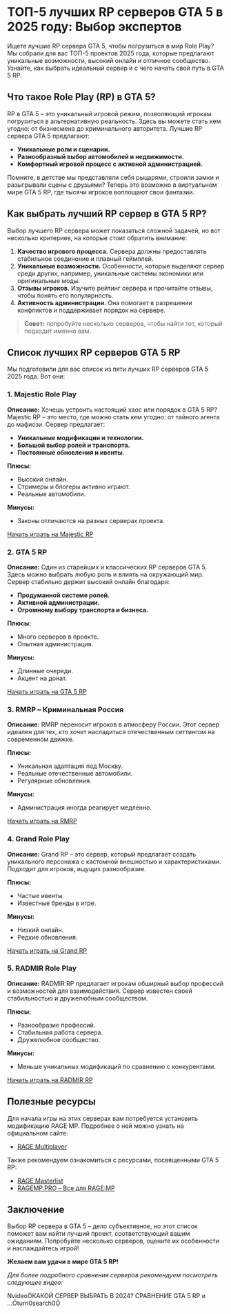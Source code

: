 # ТОП-5 лучших RP серверов GTA 5 в 2025 году: Выбор экспертов

Ищете лучшие RP сервера GTA 5, чтобы погрузиться в мир Role Play? Мы собрали для вас ТОП-5 проектов 2025 года, которые предлагают уникальные возможности, высокий онлайн и отличное сообщество. Узнайте, как выбрать идеальный сервер и с чего начать свой путь в GTA 5 RP.



## Что такое Role Play (RP) в GTA 5?

RP в GTA 5 – это уникальный игровой режим, позволяющий игрокам погрузиться в альтернативную реальность. Здесь вы можете стать кем угодно: от бизнесмена до криминального авторитета. Лучшие RP сервера GTA 5 предлагают:

- **Уникальные роли и сценарии.**
- **Разнообразный выбор автомобилей и недвижимости.**
- **Комфортный игровой процесс с активной администрацией.**

Помните, в детстве мы представляли себя рыцарями, строили замки и разыгрывали сцены с друзьями? Теперь это возможно в виртуальном мире GTA 5 RP, где тысячи игроков воплощают свои фантазии.



## Как выбрать лучший RP сервер в GTA 5 RP?

Выбор лучшего RP сервера может показаться сложной задачей, но вот несколько критериев, на которые стоит обратить внимание:

1. **Качество игрового процесса.** Сервера должны предоставлять стабильное соединение и плавный геймплей.
2. **Уникальные возможности.** Особенности, которые выделяют сервер среди других, например, уникальные системы экономики или оригинальные моды.
3. **Отзывы игроков.** Изучите рейтинг сервера и прочитайте отзывы, чтобы понять его популярность.
4. **Активность администрации.** Она помогает в разрешении конфликтов и поддерживает порядок на сервере.

> **Совет:** попробуйте несколько серверов, чтобы найти тот, который подходит именно вам.



## Список лучших RP серверов GTA 5 RP

Мы подготовили для вас список из пяти лучших RP серверов GTA 5 2025 года. Вот они:

### 1. **Majestic Role Play**

**Описание:**
Хочешь устроить настоящий хаос или порядок в GTA 5 RP? Majestic RP – это место, где можно стать кем угодно: от тайного агента до мафиози. Сервер предлагает:

- **Уникальные модификации и технологии.**
- **Большой выбор ролей и транспорта.**
- **Постоянные обновления и ивенты.**

**Плюсы:**

- Высокий онлайн.
- Стримеры и блогеры активно играют.
- Реальные автомобили.

**Минусы:**

- Законы отличаются на разных серверах проекта.

[Начать играть на Majestic RP](https://majestic-rp.ru/)



### 2. **GTA 5 RP**

**Описание:**
Один из старейших и классических RP серверов GTA 5. Здесь можно выбрать любую роль и влиять на окружающий мир. Сервер стабильно держит высокий онлайн благодаря:

- **Продуманной системе ролей.**
- **Активной администрации.**
- **Огромному выбору транспорта и бизнеса.**

**Плюсы:**

- Много серверов в проекте.
- Опытная администрация.

**Минусы:**

- Длинные очереди.
- Акцент на донат.

[Начать играть на GTA 5 RP](https://gta5rp.com/)



### 3. **RMRP – Криминальная Россия**

**Описание:**
RMRP переносит игроков в атмосферу России. Этот сервер идеален для тех, кто хочет насладиться отечественным сеттингом на современном движке.

**Плюсы:**

- Уникальная адаптация под Москву.
- Реальные отечественные автомобили.
- Регулярные обновления.

**Минусы:**

- Администрация иногда реагирует медленно.

[Начать играть на RMRP](https://rmrp.ru/p/RAGEMP)



### 4. **Grand Role Play**

**Описание:**
Grand RP – это сервер, который предлагает создать уникального персонажа с кастомной внешностью и характеристиками. Подходит для игроков, ищущих разнообразие.

**Плюсы:**

- Частые ивенты.
- Известные бренды в игре.

**Минусы:**

- Низкий онлайн.
- Редкие обновления.

[Начать играть на Grand RP](https://grand-rp.su/)



### 5. **RADMIR Role Play**

**Описание:**
RADMIR RP предлагает игрокам обширный выбор профессий и возможностей для взаимодействия. Сервер известен своей стабильностью и дружелюбным сообществом.

**Плюсы:**

- Разнообразие профессий.
- Стабильная работа сервера.
- Дружелюбное сообщество.

**Минусы:**

- Меньше уникальных модификаций по сравнению с конкурентами.

[Начать играть на RADMIR RP](https://radmir-rp.ru/)



## Полезные ресурсы

Для начала игры на этих серверах вам потребуется установить модификацию RAGE MP. Подробнее о ней можно узнать на официальном сайте:

- [RAGE Multiplayer](https://rage.mp/)

Также рекомендуем ознакомиться с ресурсами, посвященными GTA 5 RP:

- [RAGE Masterlist](https://rage.mp/masterlist/)
- [RAGEMP.PRO – Все для RAGE:MP](https://ragemp.pro/)



## Заключение

Выбор RP сервера в GTA 5 – дело субъективное, но этот список поможет вам найти лучший проект, соответствующий вашим ожиданиям. Попробуйте несколько серверов, оцените их особенности и наслаждайтесь игрой!

**Желаем вам удачи в мире GTA 5 RP!**



*Для более подробного сравнения серверов рекомендуем посмотреть следующее видео:*

videoКАКОЙ СЕРВЕР ВЫБРАТЬ В 2024? СРАВНЕНИЕ GTA 5 RP и ...turn0search0 